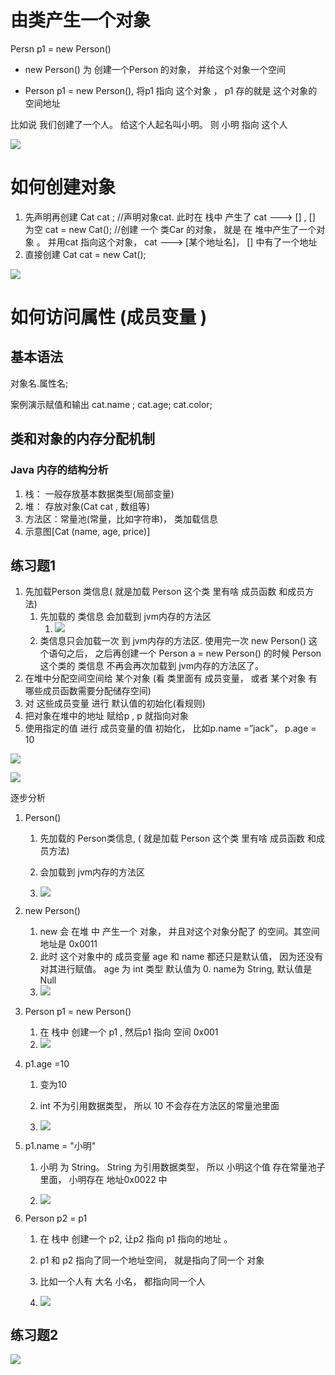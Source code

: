 # 由类产生一个对象

Persn p1 = new Person()

- new Person() 为 创建一个Person 的对象， 并给这个对象一个空间

- Person p1 = new Person(), 将p1 指向 这个对象 ， p1 存的就是 这个对象的空间地址

比如说 我们创建了一个人。 给这个人起名叫小明。 则 小明 指向 这个人

![](..\Image\0193_02_类和对象的概述_由类产生一个对象.png)

# 如何创建对象

1) 先声明再创建
   Cat cat ; //声明对象cat. 此时在 栈中 产生了 cat ---> []  , [] 为空 
   cat = new Cat(); //创建 一个 类Car 的对象， 就是 在 堆中产生了一个对象 。 并用cat 指向这个对象， cat ---> [某个地址名]， [] 中有了一个地址
2) 直接创建
   Cat cat = new Cat();

![](..\Image\0197_01_创建对象和访问对象的成员变量_如何访问属性.png)

# 如何访问属性 (成员变量 )

## 基本语法

对象名.属性名;

案例演示赋值和输出
cat.name ;
cat.age;
cat.color;

## 类和对象的内存分配机制

### Java 内存的结构分析

1) 栈： 一般存放基本数据类型(局部变量)
2) 堆： 存放对象(Cat cat , 数组等)
3) 方法区：常量池(常量，比如字符串)， 类加载信息
4) 示意图[Cat (name, age, price)]

## 练习题1

1) 先加载Person 类信息( 就是加载 Person 这个类 里有啥 成员函数 和成员方法)
   1) 先加载的 类信息 会加载到 jvm内存的方法区
      1) ![](..\Image\0197_10_创建对象和访问对象的成员变量_类信息的加载.png)
   2) 类信息只会加载一次 到 jvm内存的方法区. 使用完一次 new Person() 这个语句之后， 之后再创建一个 Person a = new Person() 的时候 Person 这个类的 类信息 不再会再次加载到 jvm内存的方法区了。 
2) 在堆中分配空间空间给 某个对象   (看 类里面有 成员变量， 或者 某个对象 有哪些成员函数需要分配储存空间)
3) 对 这些成员变量 进行 默认值的初始化(看规则)
4) 把对象在堆中的地址 赋给p , p 就指向对象
5) 使用指定的值 进行 成员变量的值 初始化， 比如p.name =”jack”， p.age = 10

![](..\Image\0197_02_创建对象和访问对象的成员变量_练习题1_示意图1.png)

![](..\Image\0197_03_创建对象和访问对象的成员变量_练习题1_示意图2.png)

逐步分析

1. Person()
   
   1. 先加载的 Person类信息, ( 就是加载 Person 这个类 里有啥 成员函数 和成员方法)
   
   2. 会加载到 jvm内存的方法区
   
   3. ![](..\Image\0197_11_创建对象和访问对象的成员变量_练习题1_步骤分析0.png)

2. new Person()
   
   1. new 会 在堆 中 产生一个 对象， 并且对这个对象分配了  的空间。其空间地址是 0x0011
   2. 此时 这个对象中的 成员变量 age 和 name 都还只是默认值， 因为还没有对其进行赋值。 age 为 int 类型 默认值为 0. name为 String, 默认值是 Null 
   3. ![](..\Image\0197_04_创建对象和访问对象的成员变量_练习题1_步骤分析1.png)

3. Person p1 = new Person()
   
   1. 在 栈中 创建一个 p1 , 然后p1 指向 空间 0x001
   2. ![](..\Image\0197_05_创建对象和访问对象的成员变量_练习题1_步骤分析2.png)

4. p1.age  =10
   
   1. 变为10 
   
   2. int 不为引用数据类型， 所以 10 不会存在方法区的常量池里面 
   
   3. ![](..\Image\0197_06_创建对象和访问对象的成员变量_练习题1_步骤分析3.png)

5. p1.name = "小明"
   
   1. 小明 为 String。 String 为引用数据类型， 所以 小明这个值 存在常量池子里面， 小明存在 地址0x0022 中 
   
   2. ![](..\Image\0197_07_创建对象和访问对象的成员变量_练习题1_步骤分析4.png)

6. Person p2 = p1 
   
   1. 在 栈中 创建一个 p2,  让p2 指向  p1 指向的地址 。 
   
   2. p1 和 p2 指向了同一个地址空间， 就是指向了同一个 对象
   
   3. 比如一个人有 大名 小名， 都指向同一个人 
   
   4. ![](..\Image\0197_08_创建对象和访问对象的成员变量_练习题1_步骤分析5.png)

## 练习题2

![](..\Image\0197_09_创建对象和访问对象的成员变量_练习题2.png)
